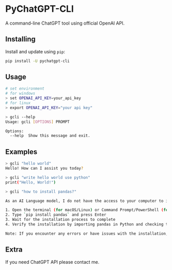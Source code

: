 # PyChatGPT-CLI

A command-line ChatGPT tool using official OpenAI API.

## Installing

Install and update using `pip`:

```sh
pip install -U pychatgpt-cli
```

## Usage

```sh
# set environment
# for windows
> set OPENAI_API_KEY=your_api_key
# for linux
> export OPENAI_API_KEY="your api key"

> gcli --help
Usage: gcli [OPTIONS] PROMPT

Options:
  --help  Show this message and exit.
```

## Examples

```sh
> gcli "hello world"
Hello! How can I assist you today?

> gcli "write hello world use python" 
print("Hello, World!")

> gcli "how to install pandas?"

As an AI Language model, I do not have the access to your computer to install pandas. However, I can suggest the general steps to install pandas, assuming you use Python:

1. Open the terminal (for macOS/Linux) or Command Prompt/PowerShell (for Windows)
2. Type `pip install pandas` and press Enter
3. Wait for the installation process to complete
4. Verify the installation by importing pandas in Python and checking the version number. Type `python` in the terminal, then `import pandas as pd` and `pd.__version__`.

Note: If you encounter any errors or have issues with the installation, you can refer to the pandas documentation or reach out to the pandas community for support.
```

## Extra

If you need ChatGPT API please contact me.
